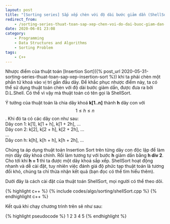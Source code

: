 ```yaml
---
layout: post
title: "[Sorting series] Sắp xếp chèn với độ dài bước giảm dần (ShellSort)"
redirect_from:
    - /sorting-series-thuat-toan-sap-xep-chen-voi-do-dai-buoc-giam-dan-shell-sort
date: 2020-06-01 23:08
category:
    - Programming
    - Data Structures and Algorithms
    - Sorting Problem
tags: 
    - C++
---
```

Nhược điểm của thuật toán [Insertion Sort]({% post_url 2020-05-31-sorting-series-thuat-toan-sap-xep-insertion-sort %})
khi ta phải chèn một phần tử khoá vào vị trí gần đầu dãy. Để khắc phục nhược điểm này,
ta có thể sử dụng thuật toán chèn với độ dài bước giảm dần, được đưa ra bởi D.L.Shell.
Có thể vì vậy mà thuật toán có tên gọi là ShellSort.

Ý tưởng của thuật toán là chia dãy khoá **k[1..n]** thành **h** dãy con với $$1 \leq h \leq n$$.
Khi đó ta có các dãy con như sau:<br/>
Dãy con 1: k[1], k[1 + h], k[1 + 2h], ...<br/>
Dãy con 2: k[2], k[2 + h], k[2 + 2h], ...<br/>
...<br/>
Dãy con h: k[h], k[h + h], k[h + 2h], ...<br/>

Chúng ta áp dụng thuật toán Insertion Sort trên từng dãy con độc lập để làm mịn dầy dãy khoá
chính. Rồi làm tương tự với bước **h** giảm dần bằng **h div 2**. Cho tới khi **h = 1** thì ta
được một dãy khoá sắp xếp. ShellSort hoạt động nhanh và dễ cài đặt, tuy nhiên việc đánh giá độ
phức tạp thuật toán là tương đối khó, chúng ta chỉ thừa nhận kết quả (bạn đọc có thể tìm hiểu thêm).

Dưới đây là cách cài đặt của thuật toán ShellSort, mọi người có thể theo dõi.

{% highlight c++ %}
{% include codes/algo/sorting/shellSort.cpp %}
{% endhighlight c++ %}

Kết quả khi chạy chương trình trên sẽ như sau:

{% highlight pseudocode %}
1	2	3	4	5
{% endhighlight %}

